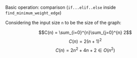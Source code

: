 Basic operation: comparison (`if...elif..else` inside `find_minimum_weight_edge`)

Considering the input size `n` to be the size of the graph:

$$C(n) = \sum_{i=0}^{n}\sum_{j=0}^{n} 2$$
$$C(n) = 2(n+1)^{2}$$
$$C(n) = 2n^{2} + 4n + 2 \in O(n^2)$$
